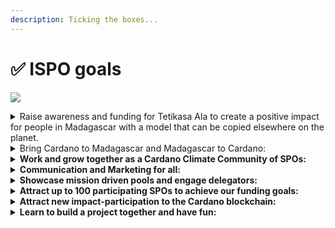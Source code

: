 ```yaml
---
description: Ticking the boxes...
---
```


# ✅ ISPO goals

![](../../.gitbook/assets/2\_Twitter\_EnvironmentalImpact.jpg)

<details>

<summary>Raise awareness and funding for Tetikasa Ala to create a positive impact for people in Madagascar with a model that can be copied elsewhere on the planet.</summary>

Farmers will be educated in permaculture principles, earn income and generate a permanent source of food.

Our success will mean Tetikasa Ala’s work will be able to expand and become more visible. A success story will attract more funding and do even more good. Furthermore, by making the CNC Ala project a success, SPO’s, delegators, and the Cardano community are raising awareness that blockchain tech and cryptocurrency can bring real positive change to the world.ex

</details>

<details>

<summary>Bring Cardano to Madagascar and Madagascar to Cardano:</summary>

A few members of the Tetikasa Ala team were somewhat familiar with cryptocurrencies, but they had not yet had any experience with Cardano. CNC helped Tetikasa Ala to set up their own hardware wallet to receive our ADA donations.

However, it was important to establish a reliable and low-cost way to transfer these funds to Madagascar, so they could withdraw what they needed in local currency- MGA. There are still very limited options for Crypto to fiat conversions in Madagascar and it will be important to widen those options through partnerships.

Furthermore, if we can grow the number of people using Cardano directly, the local financial and internet infrastructure can be strengthened.

</details>

<details>

<summary><strong>Work and grow together as a Cardano Climate Community of SPOs:</strong></summary>

There is so much we can accomplish for both Cardano and climate action, if we work together. After learning so much from the work we put into our projects, CNC wishes to share what we’ve learned with other like-minded SPOs, groups, and individuals. This collaboration would both save time and effort for anyone interested, and multiply our effectiveness.

</details>

<details>

<summary><strong>Communication and Marketing for all:</strong></summary>

One of the biggest challenges that we have faced as SPO's and as a team launching a project is marketing. We learned that much of a project's effectiveness comes down to marketing, and by using the combined voices of our SPO members and supporters, together with one focussed message we can reach out much further. Our voices can both contribute to the success of our partner SPO's, the CNC Ala project, and any other initiative by CNC group members.

</details>

<details>

<summary><strong>Showcase mission driven pools and engage delegators:</strong></summary>

The CNC Ala ISPO provides a great way to showcase the efforts of mission driven pools in the Cardano community. By working on a large-scale group project like this, producing visible impacts they can communicate and share, mission-driven SPOs have something significant to put their name to, and have desirable rewards with utility, to offer both new and existing delegators.

</details>

<details>

<summary><strong>Attract up to 100 participating SPOs to achieve our funding goals:</strong></summary>

In order to reach our goal of 100,000 plants in Madagascar, we’d like to have up to 100 participating SPOs in the CNC Ala project. We do have smaller goals set that can still be achieved if we do not reach the desired number of SPOs participating, but with such excellent rewards, partners, and project, we do think this is entirely achievable.

</details>

<details>

<summary><strong>Attract new impact-participation to the Cardano blockchain:</strong></summary>

Cardano is a blockchain for change-drivers. Large scale projects that impact the world in a real way make the news, and reach people outside of the crypto ecosystem, attracting i.e. NGOs, environmentalists or just people who care to help.\
\
By making the CNC Ala project a success, the Cardano community can add another point to its score of victories, and attract more people who are outside of the current Cardano ecosystem.

</details>

<details>

<summary><strong>Learn to build a project together and have fun:</strong></summary>

Being a part of the CNC Ala project is about working together. Everyone that participates has valuable experience and knowledge that can be contributed to make the project even better. Large-scale projects take a lot of work to plan, build, and execute, but together we can make CNC Ala and future projects a success story. Be sure to make this a project you enjoy, meet some amazing people along the way, and have fun!

</details>

